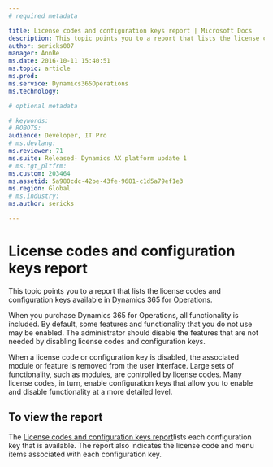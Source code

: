 ```yaml
---
# required metadata

title: License codes and configuration keys report | Microsoft Docs
description: This topic points you to a report that lists the license codes and configuration keys available in Dynamics 365 for Operations.
author: sericks007
manager: AnnBe
ms.date: 2016-10-11 15:40:51
ms.topic: article
ms.prod: 
ms.service: Dynamics365Operations
ms.technology: 

# optional metadata

# keywords: 
# ROBOTS: 
audience: Developer, IT Pro
# ms.devlang: 
ms.reviewer: 71
ms.suite: Released- Dynamics AX platform update 1
# ms.tgt_pltfrm: 
ms.custom: 203464
ms.assetid: 5a980cdc-42be-43fe-9681-c1d5a79ef1e3
ms.region: Global
# ms.industry: 
ms.author: sericks

---
```


# License codes and configuration keys report

This topic points you to a report that lists the license codes and configuration keys available in Dynamics 365 for Operations.

When you purchase Dynamics 365 for Operations, all functionality is included. By default, some features and functionality that you do not use may be enabled. The administrator should disable the features that are not needed by disabling license codes and configuration keys.

When a license code or configuration key is disabled, the associated module or feature is removed from the user interface. Large sets of functionality, such as modules, are controlled by license codes. Many license codes, in turn, enable configuration keys that allow you to enable and disable functionality at a more detailed level.

## To view the report
The [License codes and configuration keys report](https://mbs.microsoft.com/customersource/northamerica/AX/downloads/reports/axtechrefrep)lists each configuration key that is available. The report also indicates the license code and menu items associated with each configuration key.

